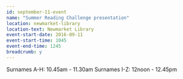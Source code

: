 ```yaml
---
id: september-11-event
name: "Summer Reading Challenge presentation"
location: newmarket-library
location-text: Newmarket Library
event-start-date: 2016-09-11
event-start-time: 1045
event-end-time: 1245
breadcrumb: y
---
```

Surnames A-H: 10.45am - 11.30am
Surnames I-Z: 12noon - 12.45pm

